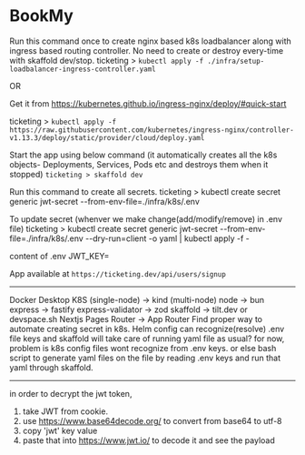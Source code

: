 # BookMy

Run this command once to create nginx based k8s loadbalancer along with ingress based routing controller.
No need to create or destroy every-time with skaffold dev/stop.
ticketing > `kubectl apply -f ./infra/setup-loadbalancer-ingress-controller.yaml`

OR

Get it from https://kubernetes.github.io/ingress-nginx/deploy/#quick-start

ticketing > `kubectl apply -f https://raw.githubusercontent.com/kubernetes/ingress-nginx/controller-v1.13.3/deploy/static/provider/cloud/deploy.yaml`

Start the app using below command (it automatically creates all the k8s objects- Deployments, Services, Pods etc and destroys them when it stopped)
`ticketing > skaffold dev`

Run this command to create all secrets.
ticketing > kubectl create secret generic jwt-secret --from-env-file=./infra/k8s/.env

To update secret (whenver we make change(add/modify/remove) in .env file)
ticketing > kubectl create secret generic jwt-secret --from-env-file=./infra/k8s/.env --dry-run=client -o yaml | kubectl apply -f -

content of .env
JWT_KEY=

App available at `https://ticketing.dev/api/users/signup`

---

Docker Desktop K8S (single-node) -> kind (multi-node)
node -> bun
express -> fastify
express-validator -> zod
skaffold -> tilt.dev or devspace.sh
Nextjs Pages Router -> App Router
Find proper way to automate creating secret in k8s. Helm config can recognize(resolve) .env file keys and skaffold will take care of running yaml file as usual? for now, problem is k8s config files wont recognize from .env keys. or else bash script to generate yaml files on the file by reading .env keys and run that yaml through skaffold.

---

in order to decrypt the jwt token,

1. take JWT from cookie.
2. use https://www.base64decode.org/ to convert from base64 to utf-8
3. copy 'jwt' key value
4. paste that into https://www.jwt.io/ to decode it and see the payload
